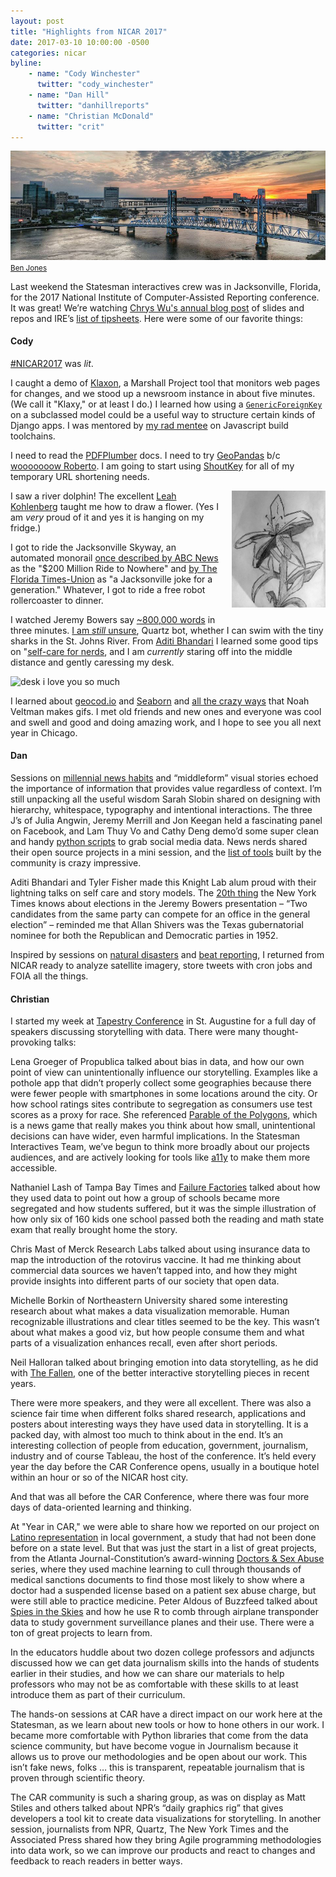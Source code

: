 ```yaml
---
layout: post
title: "Highlights from NICAR 2017"
date: 2017-03-10 10:00:00 -0500
categories: nicar
byline:
    - name: "Cody Winchester"
      twitter: "cody_winchester"
    - name: "Dan Hill"
      twitter: "danhillreports"
    - name: "Christian McDonald"
      twitter: "crit"
---
```


![Jacksonville? Jacksonville!](/assets/img/2017-03-10-jacksonville-pano.jpg)
<small><a href="https://twitter.com/DataRemixed" target="_blank">Ben Jones</a></small>

Last weekend the Statesman interactives crew was in Jacksonville, Florida, for the 2017 National Institute of Computer-Assisted Reporting conference. It was great! We’re watching [Chrys Wu's annual blog post](http://blog.chryswu.com/2017/03/02/nicar17-slides-links-tutorials-nicar17/) of slides and repos and IRE’s [list of tipsheets](http://ire.org/resource-center/tipsheets/). Here were some of our favorite things:

#### **Cody**

[#NICAR2017](https://twitter.com/search?f=tweets&vertical=default&q=%23nicar17&src=typd) was _lit_.

I caught a demo of [Klaxon](https://github.com/themarshallproject/klaxon), a Marshall Project tool that monitors web pages for changes, and we stood up a newsroom instance in about five minutes. (We call it "Klaxy," or at least I do.) I learned how using a [`GenericForeignKey`](https://docs.djangoproject.com/en/1.10/ref/contrib/contenttypes/#django.contrib.contenttypes.fields.GenericForeignKey) on a subclassed model could be a useful way to structure certain kinds of Django apps. I was mentored by [my rad mentee](https://twitter.com/onlyandrewn) on Javascript build toolchains.

I need to read the [PDFPlumber](https://github.com/jsvine/pdfplumber) docs. I need to try [GeoPandas](http://geopandas.org/) b/c [wooooooow Roberto](https://github.com/robroc/GIS-with-python/blob/master/GIS%20with%20Python.ipynb). I am going to start using [ShoutKey](http://shoutkey.com/) for all of my temporary URL shortening needs.

<img src="/assets/img/2017-03-10-codys-flower.png" style="width: 150px; max-width: 100%; float: right; margin: auto auto 15px 15px;" alt="should i quit my day job lol" />

I saw a river dolphin! The excellent [Leah Kohlenberg](https://twitter.com/LeahKohlenberg) taught me how to draw a flower. (Yes I am _very_ proud of it and yes it is hanging on my fridge.)

I got to ride the Jacksonville Skyway, an automated monorail [once described by ABC News](http://abcnews.go.com/WNT/story?id=130201&page=1) as the "$200 Million Ride to Nowhere" and [by The Florida Times-Union](http://jacksonville.com/news/metro/2010-09-05/story/after-20-years-jacksonville-skyway-remains-punchline) as "a Jacksonville joke for a generation." Whatever, I got to ride a free robot rollercoaster to dinner.

I watched Jeremy Bowers say [~800,000 words](https://docs.google.com/presentation/d/1wy7vTDHgZrlMhqV4JboKZO1PQPm5H5NWydjPcXmspFw/edit) in three minutes. [I am _still_ unsure](https://twitter.com/NewsNerdBot/status/837405424794021888), Quartz bot, whether I can swim with the tiny sharks in the St. Johns River. From [Aditi Bhandari](https://twitter.com/AditiHBhandari) I learned some good tips on "[self-care for nerds](https://aditibhandari.github.io/nicar17-slides/), and I am _currently_ staring off into the middle distance and gently caressing my desk.

![desk i love you so much](https://aditibhandari.github.io/nicar17-slides/img/5-2.gif)

I learned about [geocod.io](https://geocod.io/) and [Seaborn](http://seaborn.pydata.org/) and [all the crazy ways](https://github.com/veltman/gifs) that Noah Veltman makes gifs. I met old friends and new ones and everyone was cool and swell and good and doing amazing work, and I hope to see you all next year in Chicago.

#### **Dan**

Sessions on [millennial news habits](https://drive.google.com/file/d/0B-x9LJOg77smSFVZempkbmJSemM/view) and “middleform” visual stories echoed the importance of information that provides value regardless of context. I’m still unpacking all the useful wisdom Sarah Slobin shared on designing with hierarchy, whitespace, typography and intentional interactions. The three J’s of Julia Angwin, Jeremy Merrill and Jon Keegan held a fascinating panel on Facebook, and Lam Thuy Vo and Cathy Deng demo’d some super clean and handy [python scripts](https://github.com/lamthuyvo/social-media-data-scripts) to grab social media data. News nerds shared their open source projects in a mini session, and the [list of tools](https://github.com/DallasMorningNews/awesome-news-hacks/blob/master/README.md) built by the community is crazy impressive.

Aditi Bhandari and Tyler Fisher made this Knight Lab alum proud with their lightning talks on self care and story models. The [20th thing](https://docs.google.com/presentation/d/1wy7vTDHgZrlMhqV4JboKZO1PQPm5H5NWydjPcXmspFw/edit#slide=id.g1d0d4714e4_0_79) the New York Times knows about elections in the Jeremy Bowers presentation – “Two candidates from the same party can compete for an office in the general election” – reminded me that Allan Shivers was the Texas gubernatorial nominee for both the Republican and Democratic parties in 1952.

Inspired by sessions on [natural disasters](https://drive.google.com/file/d/0BzqABLnCCTfWTUFPQUZPTEo4OEE/edit) and [beat reporting](https://docs.google.com/document/d/10pFXRsFiXS5VMQqVe2WvYKgDMze1PPoN9G-dnlIpOpU/edit#heading=h.td4rbin36dv5), I returned from NICAR ready to analyze satellite imagery, store tweets with cron jobs and FOIA all the things.

#### **Christian**

I started my week at [Tapestry Conference](http://www.tapestryconference.com/) in St. Augustine for a full day of speakers discussing storytelling with data. There were many thought-provoking talks:

Lena Groeger of Propublica talked about bias in data, and how our own point of view can unintentionally influence our storytelling. Examples like a pothole app that didn’t properly collect some geographies because there were fewer people with smartphones in some locations around the city. Or how school ratings sites contribute to segregation as consumers use test scores as a proxy for race. She referenced [Parable of the Polygons](http://ncase.me/polygons/), which is a news game that really makes you think about how small, unintentional decisions can have wider, even harmful implications. In the Statesman Interactives Team, we’ve begun to think more broadly about our projects audiences, and are actively looking for tools like [a11y](https://www.npmjs.com/package/grunt-a11y) to make them more accessible.

Nathaniel Lash of Tampa Bay Times and [Failure Factories](http://www.tampabay.com/failurefactories/) talked about how they used data to point out how a group of schools became more segregated and how students suffered, but it was the simple illustration of how only six of 160 kids one school passed both the reading and math state exam that really brought home the story.

Chris Mast of Merck Research Labs talked about using insurance data to map the introduction of the rotovirus vaccine. It had me thinking about commercial data sources we haven’t tapped into, and how they might provide insights into different parts of our society that open data.

Michelle Borkin of Northeastern University shared some interesting research about what makes a data visualization memorable. Human recognizable illustrations and clear titles seemed to be the key. This wasn’t about what makes a good viz, but how people consume them and what parts of a visualization enhances recall, even after short periods.

Neil Halloran talked about bringing emotion into data storytelling, as he did with [The Fallen](http://www.fallen.io/), one of the better interactive storytelling pieces in recent years.

There were more speakers, and they were all excellent. There was also a science fair time when different folks shared research, applications and posters about interesting ways they have used data in storytelling. It is a packed day, with almost too much to think about in the end. It’s an interesting collection of people from education, government, journalism, industry and of course Tableau, the host of the conference. It’s held every year the day before the CAR Conference opens, usually in a boutique hotel within an hour or so of the NICAR host city.

And that was all before the CAR Conference, where there was four more days of data-oriented learning and thinking.

At "Year in CAR," we were able to share how we reported on our project on [Latino representation](http://projects.statesman.com/news/latino-representation/) in local government, a study that had not been done before on a state level. But that was just the start in a list of great projects, from the Atlanta Journal-Constitution’s award-winning [Doctors & Sex Abuse](http://doctors.ajc.com/) series, where they used machine learning to cull through thousands of medical sanctions documents to find those most likely to show where a doctor had a suspended license based on a patient sex abuse charge, but were still able to practice medicine. Peter Aldous of Buzzfeed talked about [Spies in the Skies](https://www.buzzfeed.com/peteraldhous/spies-in-the-skies) and how he use R to comb through airplane transponder data to study government surveillance planes and their use. There were a ton of great projects to learn from.

In the educators huddle about two dozen college professors and adjuncts discussed how we can get data journalism skills into the hands of students earlier in their studies, and how we can share our materials to help professors who may not be as comfortable with these skills to at least introduce them as part of their curriculum.

The hands-on sessions at CAR have a direct impact on our work here at the Statesman, as we learn about new tools or how to hone others in our work. I became more comfortable with Python libraries that come from the data science community, but have become vogue in Journalism because it allows us to prove our methodologies and be open about our work. This isn’t fake news, folks … this is transparent, repeatable journalism that is proven through scientific theory.

The CAR community is such a sharing group, as was on display as Matt Stiles and others talked about NPR’s “daily graphics rig” that gives developers a tool kit to create data visualizations for storytelling. In another session, journalists from NPR, Quartz, The New York Times and the Associated Press shared how they bring Agile programming methodologies into data work, so we can improve our products and react to changes and feedback to reach readers in better ways.
